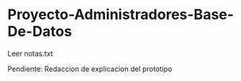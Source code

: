 # Proyecto-Administradores-Base-De-Datos

Leer notas.txt

Pendiente: 
Redaccion de explicacion del prototipo
